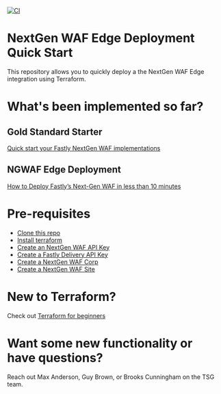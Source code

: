 [![CI](https://github.com/fastly/security-use-cases/actions/workflows/github-action.yml/badge.svg)](https://github.com/fastly/security-use-cases/actions/workflows/github-action.yml)

# NextGen WAF Edge Deployment Quick Start
This repository allows you to quickly deploy a the NextGen WAF Edge integration using Terraform.

# What's been implemented so far?
## Gold Standard Starter
[Quick start your Fastly NextGen WAF implementations](https://github.com/fastly/security-use-cases/tree/main/gold-standard-starter)

## NGWAF Edge Deployment
[How to Deploy Fastly’s Next-Gen WAF in less than 10 minutes](https://www.fastly.com/blog/how-to-deploy-fastlys-next-gen-waf-in-less-than-10-minutes)

# Pre-requisites
* [Clone this repo](https://docs.github.com/en/repositories/creating-and-managing-repositories/cloning-a-repository)
* [Install terraform](https://developer.hashicorp.com/terraform/downloads)
* [Create an NextGen WAF API Key](https://docs.fastly.com/signalsciences/developer/using-our-api/#about-api-access-tokens)
* [Create a Fastly Delivery API Key](some_link)
* [Create a NextGen WAF Corp](some_link)
* [Create a NextGen WAF Site](some_link)

# New to Terraform?
Check out [Terraform for beginners](https://geekflare.com/terraform-for-beginners/)

# Want some new functionality or have questions?
Reach out Max Anderson, Guy Brown, or Brooks Cunningham on the TSG team.

